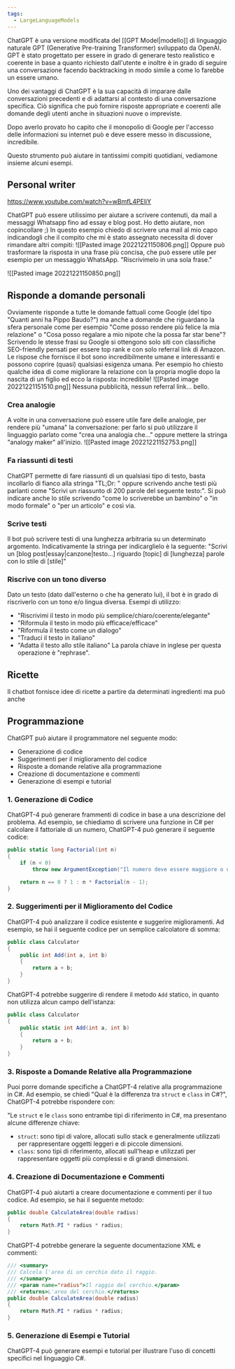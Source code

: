 ```yaml
---
tags:
  - LargeLanguageModels
---
```

ChatGPT è una versione modificata del [[GPT Model|modello]] di linguaggio naturale GPT (Generative Pre-training Transformer) sviluppato da OpenAI. GPT è stato progettato per essere in grado di generare testo realistico e coerente in base a quanto richiesto dall'utente e inoltre è in grado di seguire una conversazione facendo backtracking in modo simile a come lo farebbe un essere umano.

Uno dei vantaggi di ChatGPT è la sua capacità di imparare dalle conversazioni precedenti e di adattarsi al contesto di una conversazione specifica. Ciò significa che può fornire risposte appropriate e coerenti alle domande degli utenti anche in situazioni nuove o impreviste.

Dopo averlo provato ho capito che il monopolio di Google per l'accesso delle informazioni su internet può e deve essere messo in discussione, incredibile.

Questo strumento può aiutare in tantissimi compiti quotidiani, vediamone insieme alcuni esempi.

## Personal writer

https://www.youtube.com/watch?v=wBmfL4PEliY

ChatGPT può essere utilissimo per aiutare a scrivere contenuti, da mail a messaggi Whatsapp fino ad essay e blog post.
Ho detto aiutare, non copincollare ;)
In questo esempio chiedo di scrivere una mail al mio capo indicandogli che il compito che mi è stato assegnato necessita di dover rimandare altri compiti:
![[Pasted image 20221221150806.png]]
Oppure può trasformare la risposta in una frase più concisa, che può essere utile per esempio per un messaggio WhatsApp.
"Riscrivimelo in una sola frase."

![[Pasted image 20221221150850.png]]


## Risponde a domande personali

Ovviamente risponde a tutte le domande fattuali come Google (del tipo "Quanti anni ha Pippo Baudo?") ma anche a domande che riguardano la sfera personale come per esempio "Come posso rendere più felice la mia relazione" o "Cosa posso regalare a mio nipote che la possa far star bene"?
Scrivendo le stesse frasi su Google si ottengono solo siti con classifiche SEO-friendly pensati per essere top rank e con solo referral link di Amazon.
Le rispose che fornisce il bot sono incredibilmente umane e interessanti e possono coprire (quasi) qualsiasi esigenza umana.
Per esempio ho chiesto qualche idea di come migliorare la relazione con la propria moglie dopo la nascita di un figlio ed ecco la risposta: incredibile!
![[Pasted image 20221221151510.png]]
Nessuna pubblicità, nessun referral link... bello.

### Crea analogie
A volte in una conversazione può essere utile fare delle analogie, per rendere più "umana" la conversazione: per farlo si può utilizzare il linguaggio parlato come "crea una analogia che…" oppure mettere la stringa "analogy maker" all'inizio.
![[Pasted image 20221221152753.png]]
### Fa riassunti di testi
ChatGPT permette di fare riassunti di un qualsiasi tipo di testo, basta incollarlo di fianco alla stringa "TL;Dr: " oppure scrivendo anche testi più parlanti come "Scrivi un riassunto di 200 parole del seguente testo:".
Si può indicare anche lo stile scrivendo "come lo scriverebbe un bambino" o "in modo formale" o "per un articolo" e così via.

### Scrive testi
Il bot può scrivere testi di una lunghezza arbitraria su un determinato argomento.
Indicativamente la stringa per indicarglielo è la seguente:
"Scrivi un \[blog post|essay|canzone|testo...\] riguardo \[topic\] di \[lunghezza\] parole con lo stile di \[stile\]"

### Riscrive con un tono diverso
Dato un testo (dato dall'esterno o che ha generato lui), il bot è in grado di riscriverlo con un tono e/o lingua diversa.
Esempi di utilizzo:
- "Riscrivimi il testo in modo più semplice/chiaro/coerente/elegante"
- "Riformula il testo in modo più efficace/efficace"
- "Riformula il testo come un dialogo"
- "Traduci il testo in italiano"
- "Adatta il testo allo stile italiano"
La parola chiave in inglese per questa operazione è "rephrase".

## Ricette
Il chatbot fornisce idee di ricette a partire da determinati ingredienti ma può anche 

## Programmazione

ChatGPT può aiutare il programmatore nel seguente modo:
-   Generazione di codice
-   Suggerimenti per il miglioramento del codice
-   Risposte a domande relative alla programmazione
-   Creazione di documentazione e commenti
-   Generazione di esempi e tutorial

### 1. Generazione di Codice

ChatGPT-4 può generare frammenti di codice in base a una descrizione del problema. Ad esempio, se chiediamo di scrivere una funzione in C# per calcolare il fattoriale di un numero, ChatGPT-4 può generare il seguente codice:
```csharp
public static long Factorial(int n)
{
    if (n < 0)
        throw new ArgumentException("Il numero deve essere maggiore o uguale a zero.");

    return n == 0 ? 1 : n * Factorial(n - 1);
}
```
### 2. Suggerimenti per il Miglioramento del Codice
ChatGPT-4 può analizzare il codice esistente e suggerire miglioramenti. Ad esempio, se hai il seguente codice per un semplice calcolatore di somma:
```csharp
public class Calculator
{
    public int Add(int a, int b)
    {
        return a + b;
    }
}

```
ChatGPT-4 potrebbe suggerire di rendere il metodo `Add` statico, in quanto non utilizza alcun campo dell'istanza:
```csharp
public class Calculator
{
    public static int Add(int a, int b)
    {
        return a + b;
    }
}

```
### 3. Risposte a Domande Relative alla Programmazione

Puoi porre domande specifiche a ChatGPT-4 relative alla programmazione in C#. Ad esempio, se chiedi "Qual è la differenza tra `struct` e `class` in C#?", ChatGPT-4 potrebbe rispondere con:

"Le `struct` e le `class` sono entrambe tipi di riferimento in C#, ma presentano alcune differenze chiave:

-   `struct`: sono tipi di valore, allocati sullo stack e generalmente utilizzati per rappresentare oggetti leggeri e di piccole dimensioni.
-   `class`: sono tipi di riferimento, allocati sull'heap e utilizzati per rappresentare oggetti più complessi e di grandi dimensioni.
### 4. Creazione di Documentazione e Commenti
ChatGPT-4 può aiutarti a creare documentazione e commenti per il tuo codice. Ad esempio, se hai il seguente metodo:
```csharp
public double CalculateArea(double radius)
{
    return Math.PI * radius * radius;
}
```
ChatGPT-4 potrebbe generare la seguente documentazione XML e commenti:
```csharp
/// <summary>
/// Calcola l'area di un cerchio dato il raggio.
/// </summary>
/// <param name="radius">Il raggio del cerchio.</param>
/// <returns>L'area del cerchio.</returns>
public double CalculateArea(double radius)
{
    return Math.PI * radius * radius;
}
```
### 5. Generazione di Esempi e Tutorial
ChatGPT-4 può generare esempi e tutorial per illustrare l'uso di concetti specifici nel linguaggio C#.